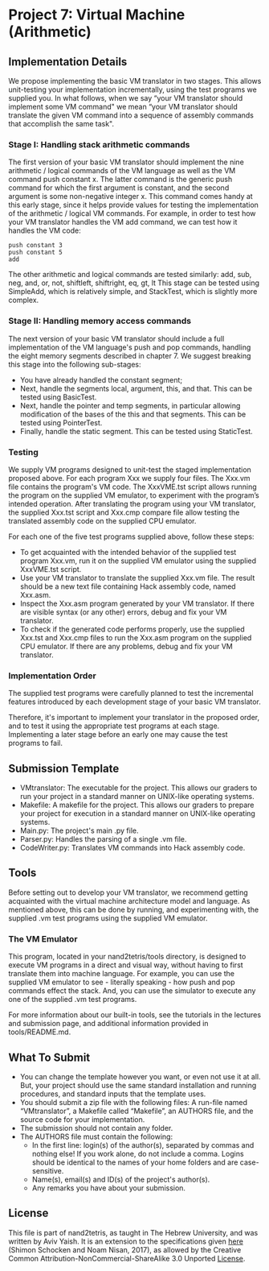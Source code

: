 # Project 7: Virtual Machine (Arithmetic)

## Implementation Details

We propose implementing the basic VM translator in two stages. This allows
unit-testing your implementation incrementally, using the test programs we
supplied you. In what follows, when we say “your VM translator should implement
some VM command" we mean “your VM translator should translate the given VM
command into a sequence of assembly commands that accomplish the same task".

### Stage I: Handling stack arithmetic commands

The first version of your basic VM translator should implement the nine
arithmetic / logical commands of the VM language as well as the VM
command push constant x.
The latter command is the generic push command for which the first
argument is constant, and the second argument is some non-negative integer
x. This command comes handy at this early stage, since it helps provide
values for testing the implementation of the arithmetic / logical VM
commands. For example, in order to test how your VM translator handles
the VM add command, we can test how it handles the VM code:

```
push constant 3
push constant 5
add
```

The other arithmetic and logical commands are tested similarly:
add, sub, neg, and, or, not, shiftleft, shiftright, eq, gt, lt
This stage can be tested using SimpleAdd, which is relatively simple, and
StackTest, which is slightly more complex.

### Stage II: Handling memory access commands

The next version of your basic VM translator should include a full
implementation of the VM language's push and pop commands, handling the
eight memory segments described in chapter 7. We suggest breaking this
stage into the following sub-stages:

- You have already handled the constant segment;
- Next, handle the segments local, argument, this, and that. This can be
  tested using BasicTest.
- Next, handle the pointer and temp segments, in particular allowing
  modification of the bases of the this and that segments. This can be
  tested using PointerTest.
- Finally, handle the static segment. This can be tested using StaticTest.

### Testing

We supply VM programs designed to unit-test the staged implementation
proposed above. For each program Xxx we supply four files. The Xxx.vm
file contains the program's VM code. The XxxVME.tst script allows running
the program on the supplied VM emulator, to experiment with the program’s
intended operation. After translating the program using your VM
translator, the supplied Xxx.tst script and Xxx.cmp compare file allow
testing the translated assembly code on the supplied CPU emulator.

For each one of the five test programs supplied above, follow these steps:

- To get acquainted with the intended behavior of the supplied test
  program Xxx.vm, run it on the supplied VM emulator using the supplied
  XxxVME.tst script.
- Use your VM translator to translate the supplied Xxx.vm file. The
  result should be a new text file containing Hack assembly code, named
  Xxx.asm.
- Inspect the Xxx.asm program generated by your VM translator. If there
  are visible syntax (or any other) errors, debug and fix your VM translator.
- To check if the generated code performs properly, use the supplied
  Xxx.tst and Xxx.cmp files to run the Xxx.asm program on the supplied CPU
  emulator. If there are any problems, debug and fix your VM translator.

### Implementation Order

The supplied test programs were carefully planned to test the incremental
features introduced by each development stage of your basic VM
translator.

Therefore, it's important to implement your translator in the
proposed order, and to test it using the appropriate test programs at
each stage. Implementing a later stage before an early one may cause the
test programs to fail.

## Submission Template

- VMtranslator: The executable for the project. This allows our graders to run
  your project in a standard manner on UNIX-like operating systems.
- Makefile: A makefile for the project. This allows our graders to prepare your
  project for execution in a standard manner on UNIX-like operating systems.
- Main.py: The project's main .py file.
- Parser.py: Handles the parsing of a single .vm file.
- CodeWriter.py: Translates VM commands into Hack assembly code.

## Tools

Before setting out to develop your VM translator, we recommend getting
acquainted with the virtual machine architecture model and language. As
mentioned above, this can be done by running, and experimenting with, the
supplied .vm test programs using the supplied VM emulator.

### The VM Emulator

This program, located in your nand2tetris/tools directory, is designed to
execute VM programs in a direct and visual way, without having to first
translate them into machine language. For example, you can use the
supplied VM emulator to see - literally speaking - how push and pop
commands effect the stack. And, you can use the simulator to execute any
one of the supplied .vm test programs.

For more information about our built-in tools, see the tutorials in the
lectures and submission page, and additional information provided in
tools/README.md.

## What To Submit

- You can change the template however you want, or even not use it at all.
  But, your project should use the same standard installation and running
  procedures, and standard inputs that the template uses.
- You should submit a zip file with the following files:
  A run-file named “VMtranslator”, a Makefile called “Makefile”, an AUTHORS file,
  and the source code for your implementation.
- The submission should not contain any folder.
- The AUTHORS file must contain the following:
  - In the first line: login(s) of the author(s), separated by commas and
    nothing else! If you work alone, do not include a comma.
    Logins should be identical to the names of your home folders and are
    case-sensitive.
  - Name(s), email(s) and ID(s) of the project's author(s).
  - Any remarks you have about your submission.

## License

This file is part of nand2tetris, as taught in The Hebrew University, and
was written by Aviv Yaish. It is an extension to the specifications given
[here](https://www.nand2tetris.org) (Shimon Schocken and Noam Nisan, 2017),
as allowed by the Creative Common Attribution-NonCommercial-ShareAlike 3.0
Unported [License](https://creativecommons.org/licenses/by-nc-sa/3.0/).
